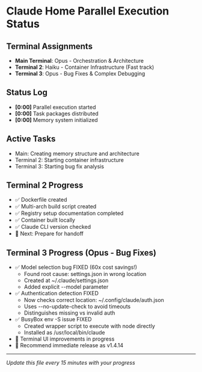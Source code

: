 # Claude Home Parallel Execution Status

## Terminal Assignments
- **Main Terminal**: Opus - Orchestration & Architecture
- **Terminal 2**: Haiku - Container Infrastructure (Fast track)
- **Terminal 3**: Opus - Bug Fixes & Complex Debugging

## Status Log
- **[0:00]** Parallel execution started
- **[0:00]** Task packages distributed
- **[0:00]** Memory system initialized

## Active Tasks
- Main: Creating memory structure and architecture
- Terminal 2: Starting container infrastructure
- Terminal 3: Starting bug fix analysis

## Terminal 2 Progress
- ✅ Dockerfile created
- ✅ Multi-arch build script created
- ✅ Registry setup documentation completed
- ✅ Container built locally
- ✅ Claude CLI version checked
- 📝 Next: Prepare for handoff

## Terminal 3 Progress (Opus - Bug Fixes)
- ✅ Model selection bug FIXED (60x cost savings!)
  - Found root cause: settings.json in wrong location
  - Created at ~/.claude/settings.json
  - Added explicit --model parameter
- ✅ Authentication detection FIXED
  - Now checks correct location: ~/.config/claude/auth.json
  - Uses --no-update-check to avoid timeouts
  - Distinguishes missing vs invalid auth
- ✅ BusyBox env -S issue FIXED
  - Created wrapper script to execute with node directly
  - Installed as /usr/local/bin/claude
- 🔄 Terminal UI improvements in progress
- 📝 Recommend immediate release as v1.4.14

---
*Update this file every 15 minutes with your progress*